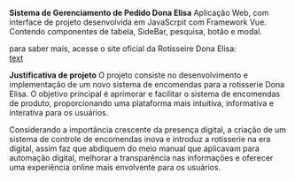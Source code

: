 **Sistema de Gerenciamento de Pedido Dona Elisa**
Aplicação Web, com interface de projeto desenvolvida em JavaScrpit com Framework Vue. Contendo componentes de tabela, SideBar, pesquisa, botão e modal. 

para saber mais, acesse o site oficial da Rotisseire Dona Elisa:    
[text](https://donaelisa.com.br/)

**Justificativa de projeto**
O projeto consiste no desenvolvimento e implementação de um novo sistema de encomendas para a rotisserie Dona Elisa. O objetivo principal é aprimorar e facilitar o sistema de encomendas de produto, proporcionando uma plataforma mais intuitiva, informativa e interativa para os usuários. 

Considerando a importância crescente da presença digital, a criação de um sistema de controle de encomendas inova e introduz a rotisserie na era digital, assim faz que abdiquem do meio manual que aplicavam para automação digital, melhorar a transparência nas informações e oferecer uma experiência online mais envolvente para os usuários. 